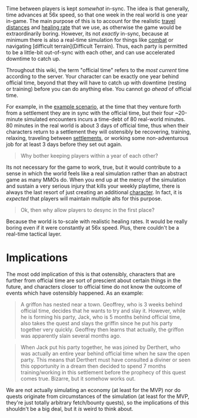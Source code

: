 Time between players is kept *somewhat* in-sync. The idea is that generally, time advances at 56x speed, so that one week in the real world is one year in-game. The main purpose of this is to account for the realistic [travel distances](Travel.md) and [healing rate](Health.md) that we use, as otherwise the game would be extraordinarily boring. However, its not *exactly* in-sync, because at minimum there is also a real-time simulation for things like [combat](Combat.md) or navigating [difficult terrain](Difficult Terrain). Thus, each party is permitted to be a little-bit out-of-sync with each other, and can use accelerated downtime to catch up.

Throughout this wiki, the term "official time" refers to the *most current* time according to the server. Your character can be exactly one year behind official time, beyond that they will have to catch up with downtime (resting or training) before you can do anything else. You cannot go *ahead* of official time.

For example, in the [example scenario](Scenario), at the time that they venture forth from a settlement they are in sync with the official time, but their four ~20-minute simulated encounters incurs a time-debt of 80 real-world minutes. 80 minutes in the real world is about 3 days of official time, thus when their characters return to a settlement they will ostensibly be recovering, training, relaxing, traveling between [settlements](Settlement.md), or working some non-adventurous job for at least 3 days before they set out again.

> Why bother keeping players within a year of each other?

Its not necessary for the game to work, true, but it would contribute to a sense in which the world feels like a real simulation rather than an abstract game as many MMOs do. When you end up at the mercy of the simulation and sustain a very serious injury that kills your weekly playtime, there is always the last resort of just creating an additional [character](Character). In fact, it is *expected* that players will maintain multiple alts for this purpose. 

> Ok, then why allow players to desync in the first place?

Because the world is to-scale with realistic healing rates. It would be really boring even if it were constantly at 56x speed. Plus, there couldn't be a real-time tactical layer.

# Implications
The most odd implication of this is that ostensibly, characters that are further from official time are sort of prescient about certain things in the future, and characters closer to official time do not know the outcome of events which have ostensibly happened. As an example:

> A griffon has nested near a town. Geoffrey, who is 3 weeks behind official time, decides that he wants to try and slay it. However, while he is forming his party, Jack, who is 5 months behind official time, also takes the quest and slays the griffin since he put his party together very quickly. Geoffrey then learns that actually, the griffon was apparently slain several months ago.

>When Jack put his party together, he was joined by Derthert, who was actually an entire year behind official time when he saw the open party. This means that Derthert must have consulted a diviner or seen this opportunity in a dream then decided to spend 7 months training/working in this settlement before the prophecy of this quest comes true. Bizarre, but it somehow works out.

We are not actually simulating an economy (at least for the MVP) nor do quests originate from circumstances of the simulation (at least for the MVP, they're just totally arbitrary fetch/bounty quests), so the implications of this shouldn't be a big deal, but it *is* weird to think about. 